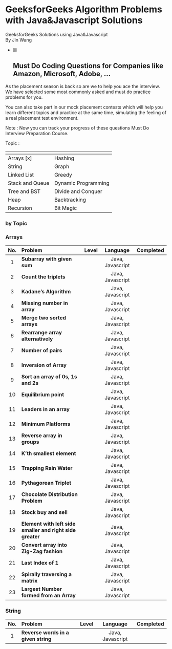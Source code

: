 # GeeksforGeeks Algorithm Problems with Java&Javascript Solutions

GeeksforGeeks Solutions using Java&Javascript<br/>
By Jin Wang

- [x] ## Must Do Coding Questions for Companies like Amazon, Microsoft, Adobe, …

As the placement season is back so are we to help you ace the interview. We have selected some most commonly asked and must do practice problems for you.

You can also take part in our mock placement contests which will help you learn different topics and practice at the same time, simulating the feeling of a real placement test environment.

Note : Now you can track your progress of these questions Must Do Interview Preparation Course.

Topic :

| []() | []() |
| :---  | :---  |
| Arrays [x] | Hashing  |
| String  | Graph  |
| Linked List  | Greedy  |
| Stack and Queue  | Dynamic Programming  |
| Tree and BST  | Divide and Conquer  |
| Heap  | Backtracking  |
| Recursion  | Bit Magic  |


### by Topic

### Arrays

| No. | Problem       | Level  | Language  | Completed|
|:-------:|:--------------|:------:|:---------:|:-------------:|
|1|**Subarray with given sum**||Java, Javascript||
|2|**Count the triplets**||Java, Javascript||
|3|**Kadane’s Algorithm**||Java, Javascript||
|4|**Missing number in array**||Java, Javascript||
|5|**Merge two sorted arrays**||Java, Javascript||
|6|**Rearrange array alternatively**||Java, Javascript||
|7|**Number of pairs**||Java, Javascript||
|8|**Inversion of Array**||Java, Javascript||
|9|**Sort an array of 0s, 1s and 2s**||Java, Javascript||
|10|**Equilibrium point**||Java, Javascript||
|11|**Leaders in an array**||Java, Javascript||
|12|**Minimum Platforms**||Java, Javascript||
|13|**Reverse array in groups**||Java, Javascript||
|14|**K’th smallest element**||Java, Javascript||
|15|**Trapping Rain Water**||Java, Javascript||
|16|**Pythagorean Triplet**||Java, Javascript||
|17|**Chocolate Distribution Problem**||Java, Javascript||
|18|**Stock buy and sell**||Java, Javascript||
|19|**Element with left side smaller and right side greater**||Java, Javascript||
|20|**Convert array into Zig-Zag fashion**||Java, Javascript||
|21|**Last Index of 1**||Java, Javascript||
|22|**Spirally traversing a matrix**||Java, Javascript||
|23|**Largest Number formed from an Array**||Java, Javascript||


### String

| No. | Problem       | Level  | Language  | Completed|
|:-------:|:--------------|:------:|:---------:|:-------------:|
|1|**Reverse words in a given string**||Java, Javascript||
